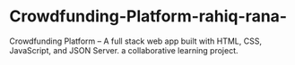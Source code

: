# Crowdfunding-Platform-rahiq-rana-
 Crowdfunding Platform – A full stack web app built with HTML, CSS, JavaScript, and JSON Server.  a collaborative learning project.
